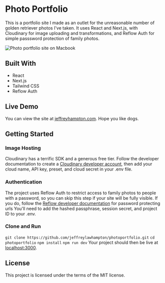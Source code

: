 # Photo Portfolio
This is a portfolio site I made as an outlet for the unreasonable number of golden retriever photos I've taken. It uses React and Next.js, with Cloudinary for image uploading and transformations, and Reflow Auth for simple passsword protection of family photos.

![Photo portfolio site on Macbook](https://res.cloudinary.com/dgswa3kpt/image/upload/v1728758520/vzructatvhk52p4buetd.png)

## Built With
- React
- Next.js
- Tailwind CSS
- Reflow Auth

## Live Demo
You can view the site at [jeffreyhampton.com](https://jeffreyhampton.com/). Hope you like dogs.

## Getting Started
### Image Hosting
Cloudinary has a terrific SDK and a generous free tier. Follow the developer documentation to create a [Cloudinary developer account](https://cloudinary.com/documentation/how_to_integrate_cloudinary), then add your cloud name, API key, preset, and cloud secret in your .env file.

### Authentication
The project uses Reflow Auth to restrict access to family photos to people with a password, so you can skip this step if your site will be fully visible. If you do, follow the [Reflow developer documentation](https://reflowhq.com/learn/how-to-password-protect-a-nextjs-web-app/) for password protecting urls You'll need to add the hashed passphrase, session secret, and project ID to your .env.

### Clone and Run
`git clone https://github.com/jeffreylawhampton/photoportfolio.git`
`cd photoportfolio`
`npm install`
`npm run dev`
Your project should then be live at [localhost:3000](https://localhost:3000/).

## License
This project is licensed under the terms of the MIT license. 
